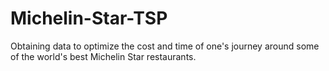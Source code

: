 Michelin-Star-TSP
=================

Obtaining data to optimize the cost and time of one's journey around some of the world's best Michelin Star restaurants.
